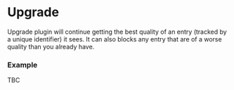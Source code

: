 # Upgrade
Upgrade plugin will continue getting the best quality of an entry (tracked by a unique identifier) it sees. It can also blocks any entry that are of a worse quality than you already have.

### Example
TBC